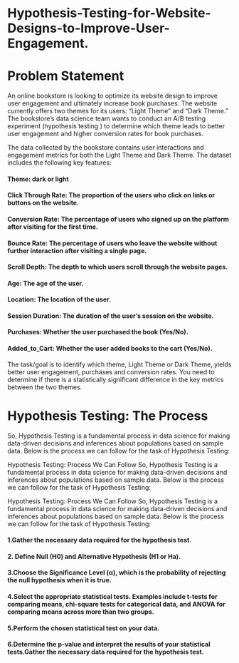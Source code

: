 # Hypothesis-Testing-for-Website-Designs-to-Improve-User-Engagement.

# Problem Statement 
An online bookstore is looking to optimize its website design to improve user engagement and ultimately increase book purchases. The website currently offers two themes for its users: “Light Theme” and “Dark Theme.” The bookstore’s data science team wants to conduct an A/B testing experiment (hypothesis testing ) to determine which theme leads to better user engagement and higher conversion rates for book purchases.

The data collected by the bookstore contains user interactions and engagement metrics for both the Light Theme and Dark Theme. The dataset includes the following key features:

#### Theme: dark or light
#### Click Through Rate: The proportion of the users who click on links or buttons on the website.
#### Conversion Rate: The percentage of users who signed up on the platform after visiting for the first time.
#### Bounce Rate: The percentage of users who leave the website without further interaction after visiting a single page.
#### Scroll Depth: The depth to which users scroll through the website pages.
#### Age: The age of the user.
#### Location: The location of the user.
#### Session Duration: The duration of the user’s session on the website.
#### Purchases: Whether the user purchased the book (Yes/No).
#### Added_to_Cart: Whether the user added books to the cart (Yes/No).

The task/goal is to identify which theme, Light Theme or Dark Theme, yields better user engagement, purchases and conversion rates. You need to determine if there is a statistically significant difference in the key metrics between the two themes.

# Hypothesis Testing: The Process 
So, Hypothesis Testing is a fundamental process in data science for making data-driven decisions and inferences about populations based on sample data. Below is the process we can follow for the task of Hypothesis Testing:

Hypothesis Testing: Process We Can Follow
So, Hypothesis Testing is a fundamental process in data science for making data-driven decisions and inferences about populations based on sample data. Below is the process we can follow for the task of Hypothesis Testing:

Hypothesis Testing: Process We Can Follow
So, Hypothesis Testing is a fundamental process in data science for making data-driven decisions and inferences about populations based on sample data. Below is the process we can follow for the task of Hypothesis Testing:

#### 1.Gather the necessary data required for the hypothesis test.
#### 2. Define Null (H0) and Alternative Hypothesis (H1 or Ha).
#### 3.Choose the Significance Level (α), which is the probability of rejecting the null hypothesis when it is true.
#### 4.Select the appropriate statistical tests. Examples include t-tests for comparing means, chi-square tests for categorical data, and ANOVA for comparing means across more than two groups.
#### 5.Perform the chosen statistical test on your data.
#### 6.Determine the p-value and interpret the results of your statistical tests.Gather the necessary data required for the hypothesis test.


